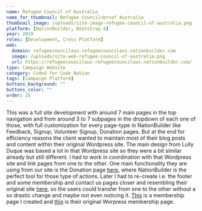 ```yaml
---
name: Refugee Council of Australia
name_for_thumbnail: Refugee Council<br>of Australia
thumbnail_image: /uploads/site-image-refugee-council-of-australia.png
platform: [NationBuilder, Bootstrap 4]
year: 2019
roles: [Development, Cross Platform]
web:
  domain: refugeecouncilaus-refugeecouncilaus.nationbuilder.com
  image: /uploads/site-web-refugee-council-of-australia.png
  url: https://refugeecouncilaus-refugeecouncilaus.nationbuilder.com/
type: Campaign Website
category: Coded for Code Nation
tags: [Campaign Platform]
buttons_background: ""
buttons_color: ""
order: 25
---
```


This was a full site development with around 7 main pages in the top navigation and from around 3 to 7 subpages in the dropdown of each one of those, with full customization for every page-type in NationBuilder like Feedback, Signup, Volunteer Signup, Donation pages. But at the end for efficiency reasons the client wanted to maintain most of their blog posts and content within their original Wordpress site. The main design from Lully Duque was based a lot in that Wordpress site so they were a bit similar already but still different. I had to work in coordination with that Wordpress site and link pages from one to the other. One main functionality they are using from our site is the Donation page <a href="https://refugeecouncilaus-refugeecouncilaus.nationbuilder.com/donate" target="_blank">here</a>, where NationBuilder is the perfect tool for those type of actions. Later I had to re-create i.e. the footer and some membership and contact us pages closer and resembling their original site <a href="https://www.refugeecouncil.org.au/" target="_blank">here</a>, so the users could transfer from one to the other without a so drastic change and maybe not even noticing it. <a href="https://refugeecouncilaus-refugeecouncilaus.nationbuilder.com/members" target="_blank">This</a> is a membership page I created and <a href="https://www.refugeecouncil.org.au/membership/" target="_blank">this</a> is their original Worpress membership page.